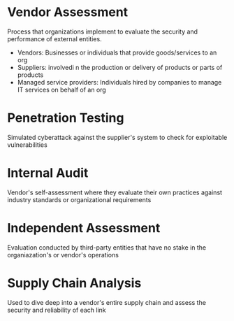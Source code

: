 # Vendor Assessment

Process that organizations implement to evaluate the security and performance of external entities.

- Vendors: Businesses or individuals that provide goods/services to an org
- Suppliers: involvedi n the production or delivery of products or parts of products
- Managed service providers: Individuals hired by companies to manage IT services on behalf of an org

# Penetration Testing

Simulated cyberattack against the supplier's system to check for exploitable vulnerabilities

# Internal Audit

Vendor's self-assessment where they evaluate their own practices against industry standards or organizational requirements

# Independent Assessment

Evaluation conducted by third-party entities that have no stake in the organiazation's or vendor's operations

# Supply Chain Analysis

Used to dive deep into a vendor's entire supply chain and assess the security and reliability of each link

